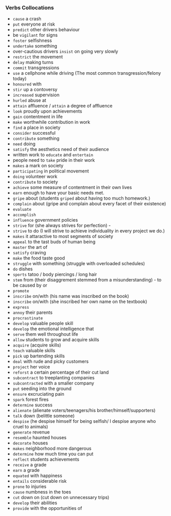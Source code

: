 ### Verbs Collocations

- `cause` a crash
- `put` everyone at risk
- `predict` other drivers behaviour
- be `vigilant` for signs
- `foster` selfishness
- `undertake` something
- over-cautious drivers `insist` on going very slowly
- `restrict` the movement
- `delay` making turns
- `commit` transgressions
- `use` a cellphone while driving (The most common transgression/felony today)
- `honoured` with <some award>
- `stir` up a contoversy
- `increased` supervision
- `hurled` abuse at <someone>
- `attain` affluence / `attain` a degree of affluence
- `look` proudly upon achievements
- `gain` contentment in life
- `make` worthwhile contribution in work
- `find` a place in society
- `consider` successful
- `contribute` something
- `need` doing
- `satisfy` the aesthetics need of their audience
- written work to `educate` and `entertain`
- people need to `take` pride in their work
- `makes` a mark on society
- `participating` in political movement
- `doing` volunteer work
- `contribute` to society
- `achieve` some measure of contentment in their own lives
- `earn` enough to have your basic needs met.
- `gripe` about <something> (students `griped` about having too much homework.)
- `complain` about <something> (gripe and complain about every facet of their existence)
- `evaluate` <something>
- `accomplish` <something>
- `influence` government policies
- `strive` for <something> (she always strives for perfection) -
- `strive` to do <something> (I will strive to achieve individuality in every project we do.)
- `makes` it attaractive to most segments of society
- `appeal` to the tast buds of human being
- `master` the art of <something>
- `satisfy` craving
- `make` the food taste good
- `struggle` with something (struggle with overloaded schedules)
- `do` dishes
- `sports` tatoo / body piercings / long hair
- `stem` from <something> (their disaggrement stemmed from a misunderstanding) - to be caused by <smthg> or <smone>
- `promote` <something>
- `inscribe` on/with <something> (his name was inscribed on the book)
- `inscribe` <something> on/with <something>(she inscribed her own name on the textbook)
- `express` <something>
- `annoy` their parents
- `procrastinate` <something>
- `develop` valuable people skill
- `develop` the emotional intelligence that
- `serve` them well throughout life
- `allow` students to grow and acquire skills
- `acquire` <something> (acquire skills)
- `teach` valuable skills
- `pick` up bartending skills
- `deal` with rude and picky customers
- `project` her voice
- `reforst` a certain percentage of their cut land
- `subcontract` to treeplanting companies
- `subcontracted` with a smaller company
- `put` seeding into the ground
- `ensure` excruciating pain
- `spark` forest fires
- `determine` success
- `alienate` <someone> (alienate voters/teenagers/his brother/himself/supporters)
- `talk` down <someone> (belittle someone)
- `despise` <someone> (he despise himself for being selfish/ I despise anyone who cruel to animals)
- `generate` revenue
- `resemble` haunted houses
- `decorate` houses
- `makes` neighborhood more dangerous
- `determine` how much time you can put
- `reflect` students achievements
- `receive` a grade
- `earn` a grade
- `equated` with happiness
- `entails` considerable risk
- `prone` to injuries
- `cause` numbness in the toes
- `cut` down on <something> (cut down on unnecessary trips)
- `develop` their abilities
- `provide` <someone> with the opportunities of
